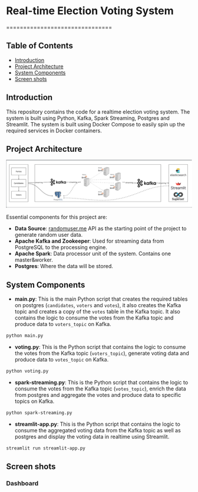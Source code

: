 # Real-time Election Voting System
===============================
## Table of Contents
- [Introduction](#introduction)
- [Project Architecture](#project-architecture)
- [System Components](#system-components)
- [Screen shots](#screen-shots)

## Introduction
This repository contains the code for a realtime election voting system. The system is built using Python, Kafka, Spark Streaming, Postgres and Streamlit. The system is built using Docker Compose to easily spin up the required services in Docker containers.

## Project Architecture
![system_architecture.png](images/system_architecture.png)

Essential components for this project are:
- **Data Source**: [randomuser.me](https://randomuser.me/) API as the starting point of the project to generate random user data.
- **Apache Kafka and Zookeeper**: Used for streaming data from PostgreSQL to the processing engine.
- **Apache Spark**: Data processor unit of the system. Contains one master&worker.
- **Postgres**: Where the data will be stored.

## System Components
- **main.py**: This is the main Python script that creates the required tables on postgres (`candidates`, `voters` and `votes`), it also creates the Kafka topic and creates a copy of the `votes` table in the Kafka topic. It also contains the logic to consume the votes from the Kafka topic and produce data to `voters_topic` on Kafka.
```bash
python main.py
```
- **voting.py**: This is the Python script that contains the logic to consume the votes from the Kafka topic (`voters_topic`), generate voting data and produce data to `votes_topic` on Kafka.
```bash
python voting.py
```
- **spark-streaming.py**: This is the Python script that contains the logic to consume the votes from the Kafka topic (`votes_topic`), enrich the data from postgres and aggregate the votes and produce data to specific topics on Kafka.
```bash
python spark-streaming.py
```
- **streamlit-app.py**: This is the Python script that contains the logic to consume the aggregated voting data from the Kafka topic as well as postgres and display the voting data in realtime using Streamlit.
```bash
streamlit run streamlit-app.py
```

## Screen shots
### Dashboard

